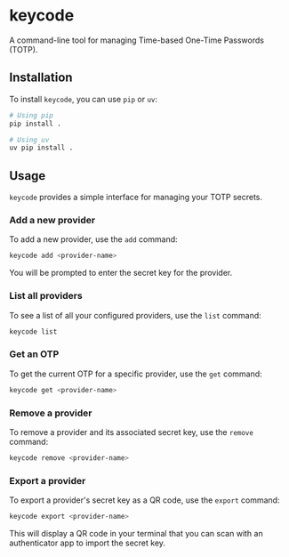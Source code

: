 # keycode

A command-line tool for managing Time-based One-Time Passwords (TOTP).

## Installation

To install `keycode`, you can use `pip` or `uv`:

```bash
# Using pip
pip install .

# Using uv
uv pip install .
```

## Usage

`keycode` provides a simple interface for managing your TOTP secrets.

### Add a new provider

To add a new provider, use the `add` command:

```bash
keycode add <provider-name>
```

You will be prompted to enter the secret key for the provider.

### List all providers

To see a list of all your configured providers, use the `list` command:

```bash
keycode list
```

### Get an OTP

To get the current OTP for a specific provider, use the `get` command:

```bash
keycode get <provider-name>
```

### Remove a provider

To remove a provider and its associated secret key, use the `remove` command:

```bash
keycode remove <provider-name>
```

### Export a provider

To export a provider's secret key as a QR code, use the `export` command:

```bash
keycode export <provider-name>
```

This will display a QR code in your terminal that you can scan with an authenticator app to import the secret key.

